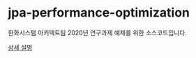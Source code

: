 # jpa-performance-optimization

한화시스템 아키텍트팀 2020년 연구과제 예제를 위한 소스코드입니다.

[상세 설명](https://github.com/wxxsoo/jpa-performance-optimization/blob/main/2020_JPA%E1%84%85%E1%85%B3%E1%86%AF%20%E1%84%89%E1%85%A1%E1%84%8B%E1%85%AD%E1%86%BC%E1%84%92%E1%85%A1%E1%86%AB%20%E1%84%8C%E1%85%A9%E1%84%92%E1%85%AC%20%E1%84%89%E1%85%A5%E1%86%BC%E1%84%82%E1%85%B3%E1%86%BC%20%E1%84%8E%E1%85%AC%E1%84%8C%E1%85%A5%E1%86%A8%E1%84%92%E1%85%AA_%E1%84%8B%E1%85%B5%E1%84%8B%E1%85%AA%E1%86%AB%E1%84%89%E1%85%AE.pdf)
